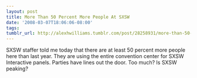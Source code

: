 ```yaml
---
layout: post
title: More Than 50 Percent More People At SXSW
date: '2008-03-07T18:06:06-08:00'
tags: 
tumblr_url: http://alexhwilliams.tumblr.com/post/28258931/more-than-50-percent-more-people-at-sxsw
---
```

<p>SXSW staffer told me today that there are at least 50 percent more people here than last year. They are using the entire convention center for SXSW Interactive panels. Parties have lines out the door. Too much? Is SXSW peaking?  </p>
